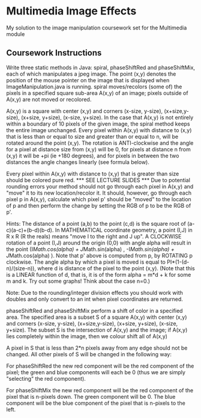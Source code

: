 # Multimedia Image Effects
My solution to the image manipulation coursework set for the Multimedia module

## Coursework Instructions 

Write three static methods in Java: spiral, phaseShiftRed and phaseShiftMix, each of which manipulates a jpeg image. The point (x,y) denotes the position of the mouse pointer on the image that is displayed when ImageManipulation.java is running.
spiral moves/recolors (some of) the pixels in a specified square sub-area A(x,y) of an image; pixels outside of A(x,y) are not moved or recolored.

A(x,y) is a square with center (x,y) and corners (x-size, y-size), (x+size,y-size), (x+size, y+size), (x-size, y+size). In the case that A(x,y) is not entirely within a boundary of 10 pixels of the given image, the spiral method keeps the entire image unchanged.
Every pixel within A(x,y) with distance to (x,y) that is less than or equal to size and greater than or equal to n, will be rotated around the point (x,y). The rotation is ANTI-clockwise and the angle for a pixel at distance size from (x,y) will be 0, for pixels at distance n from (x,y) it will be +pi (ie +180 degrees), and for pixels in between the two distances the angle changes linearly (see formula below).

Every pixel within A(x,y) with distance to (x,y) that is greater than size should be colored pure red.
*** SEE LECTURE SLIDES *** Due to potential rounding errors your method should not go through each pixel in A(x,y) and "move" it to its new location/recolor it. It should, however, go through each pixel p in A(x,y), calculate which pixel p' should be "moved" to the location of p and then perform the change by setting the RGB of p to be the RGB of p'.

Hints:
The distance of a point (a,b) to the point (c,d) is the square root of (a-c)(a-c)+(b-d)(b-d).
In MATHEMATICAL coordinate geometry, a point (I,J) in R x R (R the reals) means "move I to the right and J up". A CLOCKWISE rotation of a point (I,J) around the origin (0,0) with angle alpha will result in the point (I*Math.cos(alpha) + J*Math.sin(alpha) , -I*Math.sin(alpha) + J*Math.cos(alpha) ). Note that p' above is computed from p, by ROTATING p clockwise.
The angle alpha by which a pixel is moved is equal to PI*(1-(d-n)/(size-n)), where d is distance of the pixel to the point (x,y). (Note that this is a LINEAR function of d, that is, it is of the form alpha = m*d + k for some m and k. Try out some graphs! Think about the case n=0.)

Note: Due to the rounding/integer division effects you should work with doubles and only convert to an int when pixel coordinates are returned.

phaseShiftRed and phaseShiftMix perform a shift of color in a specified area.
The specified area is a subset S of a square A(x,y) with center (x,y) and corners (x-size, y-size), (x+size,y-size), (x+size, y+size), (x-size, y+size). The subset S is the intersection of A(x,y) and the image; if A(x,y) lies completely within the image, then we colour shift all of A(x,y)

A pixel in S that is less than 2*n pixels away from any edge should not be changed. All other pixels of S will be changed in the following way:

For phaseShiftRed the new red component will be the red component of the pixel; the green and blue components will each be 0 (thus we are simply "selecting" the red component).

For phaseShiftMix the new red component will be the red component of the pixel that is n-pixels down. The green component will be 0. The blue component will be the blue component of the pixel that is n-pixels to the left.
